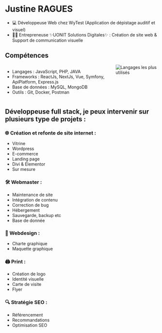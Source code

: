 # Justine RAGUES

* 💻 Développeuse Web chez WyTest (Application de dépistage auditif et visuel)
* 👩‍💻 Entrepreneuse ✨UONIT Solutions Digitales✨ : Création de site web & Support de communication visuelle

  
## Compétences
<div style="display: flex; justify-content: space-between;">
    <div>
        <ul>
            <li>Langages : JavaScript, PHP, JAVA</li>
            <li>Frameworks : ReactJs, NextJs, Vue, Symfony, ApiPlatform, Express.js</li>
            <li>Base de données : MySQL, MongoDB</li>
            <li>Outils : Git, Docker, Postman</li>
        </ul>
    </div>
    <div>
        <img src="https://github-readme-stats.vercel.app/api/top-langs/?username=JustineRgs&layout=compact" alt="Langages les plus utilisés">
    </div>
</div>

## Développeuse full stack, je peux intervenir sur plusieurs type de projets :

### 🌐 Création et refonte de site internet :
* Vitrine
* Wordpress
* E-commerce
* Landing page
* Divi & Elementor
* Sur mesure

### 🛠️ Webmaster :
* Maintenance de site
* Intégration de contenu
* Correction de bug
* Hébergement
* Sauvegarde, backup etc
* Base de donnée

### 🎨 Webdesign :
* Charte graphique
* Maquette graphique

### 🖨️ Print :
* Création de logo
* Identité visuelle
* Carte de visite
* Flyer

### 🔍 Stratégie SEO :
* Référencement
* Recommandations
* Optimisation SEO
